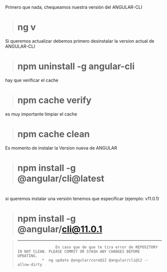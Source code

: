 
Primero que nada, chequeamos nuestra versión del ANGULAR-CLI

 > # ng v 

Si queremos actualizar debemos primero desinstalar la version actual de ANGULAR-CLI
> #  npm uninstall -g angular-cli

hay que verificar el cache 
> # npm cache verify

es muy importante limpiar el cache
> #  npm cache clean
 
 Es momento de instalar la Version nueva de ANGULAR

> # npm install -g @angular/cli@latest

# 

si queremos instalar una versión tenemos que específicar (ejemplo: v11.0.1)
> #  npm install -g @angular/cli@11.0.1

 
>------------------------------------------------------
>                      En caso que de que te tira error de REPOSITORY IN NOT CLEAN. PLEASE COMMIT OR STASH ANY CHANGES BEFORE UPDATING.
>                *  ng update @angular/core@12 @angular/cli@12 --allow-dirty
